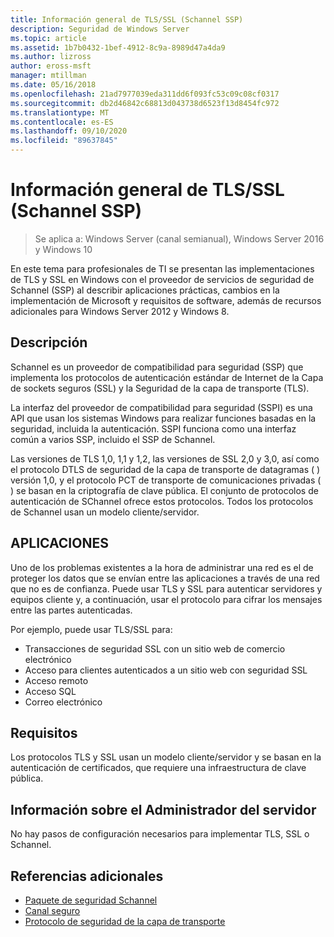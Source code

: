 ```yaml
---
title: Información general de TLS/SSL (Schannel SSP)
description: Seguridad de Windows Server
ms.topic: article
ms.assetid: 1b7b0432-1bef-4912-8c9a-8989d47a4da9
ms.author: lizross
author: eross-msft
manager: mtillman
ms.date: 05/16/2018
ms.openlocfilehash: 21ad7977039eda311dd6f093fc53c09c08cf0317
ms.sourcegitcommit: db2d46842c68813d043738d6523f13d8454fc972
ms.translationtype: MT
ms.contentlocale: es-ES
ms.lasthandoff: 09/10/2020
ms.locfileid: "89637845"
---
```

# <a name="tlsssl-overview-schannel-ssp"></a>Información general de TLS/SSL (Schannel SSP)

>Se aplica a: Windows Server (canal semianual), Windows Server 2016 y Windows 10

En este tema para profesionales de TI se presentan las implementaciones de TLS y SSL en Windows con el proveedor de servicios de seguridad de Schannel (SSP) al describir aplicaciones prácticas, cambios en la implementación de Microsoft y requisitos de software, además de recursos adicionales para Windows Server 2012 y Windows 8.

## <a name="description"></a><a name="BKMK_OVER"></a>Descripción
Schannel es un proveedor de compatibilidad para seguridad (SSP) que implementa los protocolos de autenticación estándar de Internet de la Capa de sockets seguros (SSL) y la Seguridad de la capa de transporte (TLS).

La interfaz del proveedor de compatibilidad para seguridad (SSPI) es una API que usan los sistemas Windows para realizar funciones basadas en la seguridad, incluida la autenticación. SSPI funciona como una interfaz común a varios SSP, incluido el SSP de Schannel.

Las versiones de TLS 1,0, 1,1 y 1,2, las versiones de SSL 2,0 y 3,0, así como el protocolo DTLS de seguridad de la capa de transporte de datagramas \( \) versión 1,0, y el protocolo PCT de transporte de comunicaciones privadas \( \) se basan en la criptografía de clave pública. El conjunto de protocolos de autenticación de SChannel ofrece estos protocolos. Todos los protocolos de Schannel usan un modelo cliente/servidor.

## <a name="applications"></a><a name="BKMK_APP"></a>APLICACIONES
Uno de los problemas existentes a la hora de administrar una red es el de proteger los datos que se envían entre las aplicaciones a través de una red que no es de confianza. Puede usar TLS y SSL para autenticar servidores y equipos cliente y, a continuación, usar el protocolo para cifrar los mensajes entre las partes autenticadas.

Por ejemplo, puede usar TLS/SSL para:

-   Transacciones de seguridad SSL con un sitio web de comercio electrónico
-   Acceso para clientes autenticados a un sitio web con seguridad SSL
-   Acceso remoto
-   Acceso SQL
-   Correo electrónico

## <a name="requirements"></a><a name="BKMK_SOFT"></a>Requisitos
Los protocolos TLS y SSL usan un modelo cliente/servidor y se basan en la autenticación de certificados, que requiere una infraestructura de clave pública.

## <a name="server-manager-information"></a><a name="BKMK_INSTALL"></a>Información sobre el Administrador del servidor
No hay pasos de configuración necesarios para implementar TLS, SSL o Schannel.

## <a name="additional-references"></a>Referencias adicionales ##

-   [Paquete de seguridad Schannel](/windows/desktop/com/schannel)
-   [Canal seguro](/windows/desktop/SecAuthN/secure-channel)
-   [Protocolo de seguridad de la capa de transporte](/windows/desktop/SecAuthN/transport-layer-security-protocol)